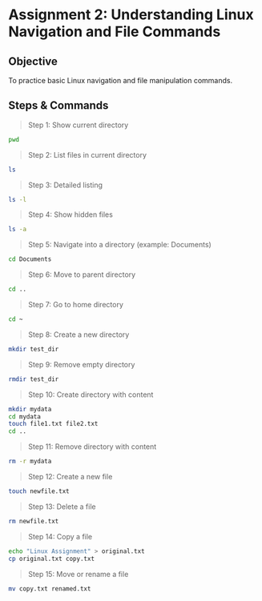 # Assignment 2: Understanding Linux Navigation and File Commands

## Objective

To practice basic Linux navigation and file manipulation commands.

## Steps & Commands

> Step 1: Show current directory

``` bash
pwd
```

> Step 2: List files in current directory
``` bash
ls
```

> Step 3: Detailed listing
``` bash
ls -l
```
> Step 4: Show hidden files
``` bash
ls -a
```

> Step 5: Navigate into a directory (example: Documents)
``` bash
cd Documents
```

> Step 6: Move to parent directory
``` bash
cd ..
```

> Step 7: Go to home directory
``` bash
cd ~
```

> Step 8: Create a new directory
``` bash
mkdir test_dir
```

> Step 9: Remove empty directory
``` bash
rmdir test_dir
```

> Step 10: Create directory with content
``` bash
mkdir mydata
cd mydata
touch file1.txt file2.txt
cd ..
```

> Step 11: Remove directory with content
``` bash
rm -r mydata
```

> Step 12: Create a new file
``` bash
touch newfile.txt
```

> Step 13: Delete a file
``` bash
rm newfile.txt
```

> Step 14: Copy a file
``` bash
echo "Linux Assignment" > original.txt
cp original.txt copy.txt
```

> Step 15: Move or rename a file
``` bash
mv copy.txt renamed.txt
```